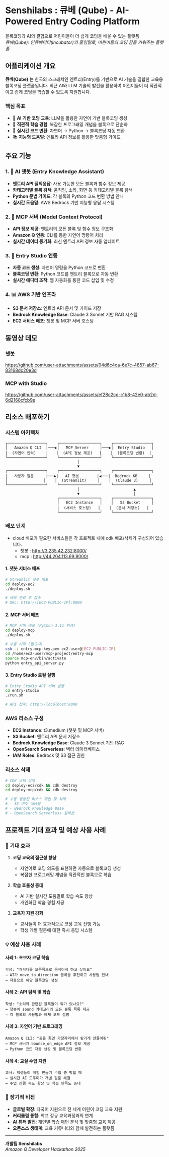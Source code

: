 # Senshilabs : 큐베 (Qube) - AI-Powered Entry Coding Platform

블록코딩과 AI의 결합으로 어린이들이 더 쉽게 코딩을 배울 수 있는 플랫폼  
*큐베(Qube): 인큐베이터(Incubator)의 줄임말로, 어린이들의 코딩 꿈을 키워주는 플랫폼*

## 어플리케이션 개요

**큐베(Qube)** 는 한국의 스크래치인 엔트리(Entry)를 기반으로 AI 기술을 결합한 교육용 블록코딩 플랫폼입니다. 최근 AI와 LLM 기술의 발전을 활용하여 어린이들이 더 직관적이고 쉽게 코딩을 학습할 수 있도록 지원합니다.

### 핵심 목표
- 🤖 **AI 기반 코딩 교육**: LLM을 활용한 자연어 기반 블록코딩 생성
- 🎯 **직관적 학습 경험**: 복잡한 프로그래밍 개념을 블록으로 단순화
- 🔄 **실시간 코드 변환**: 자연어 → Python → 블록코딩 자동 변환
- 📚 **지능형 도움말**: 엔트리 API 정보를 활용한 맞춤형 가이드

## 주요 기능

### 1. 🤖 AI 챗봇 (Entry Knowledge Assistant)
- **엔트리 API 질의응답**: 사용 가능한 모든 블록과 함수 정보 제공
- **카테고리별 블록 검색**: 움직임, 소리, 화면 등 카테고리별 블록 탐색
- **Python 문법 가이드**: 각 블록의 Python 코드 변환 방법 안내
- **실시간 도움말**: AWS Bedrock 기반 지능형 응답 시스템

### 2. 🔧 MCP 서버 (Model Context Protocol)
- **API 정보 제공**: 엔트리의 모든 블록 및 함수 정보 구조화
- **Amazon Q 연동**: CLI를 통한 자연어 명령어 처리
- **실시간 데이터 동기화**: 최신 엔트리 API 정보 자동 업데이트

### 3. 🎨 Entry Studio 연동
- **자동 코드 생성**: 자연어 명령을 Python 코드로 변환
- **블록코딩 변환**: Python 코드를 엔트리 블록으로 자동 변환
- **실시간 에디터 조작**: 웹 자동화를 통한 코드 삽입 및 수정

### 4. 📊 AWS 기반 인프라
- **S3 문서 저장소**: 엔트리 API 문서 및 가이드 저장
- **Bedrock Knowledge Base**: Claude 3 Sonnet 기반 RAG 시스템
- **EC2 서비스 배포**: 챗봇 및 MCP 서버 호스팅

## 동영상 데모

### 챗봇
https://github.com/user-attachments/assets/04d6c4ca-6e7c-4857-ab67-83168dc20e3d

### MCP with Studio
https://github.com/user-attachments/assets/ef28c2cd-c1b8-42e0-ab2d-6d2168cfcb9e



## 리소스 배포하기

### 시스템 아키텍처

```
┌─────────────────┐    ┌──────────────────┐    ┌─────────────────┐
│   Amazon Q CLI  │───▶│   MCP Server     │───▶│  Entry Studio   │
│  (자연어 입력)    │    │  (API 정보 제공)   │    │  (블록코딩 변환)  │
└─────────────────┘    └──────────────────┘    └─────────────────┘
                                │
                                ▼
┌─────────────────┐    ┌──────────────────┐    ┌─────────────────┐
│   사용자 질문     │───▶│   AI 챗봇        │◀───│  Bedrock KB     │
│                │    │  (Streamlit)     │    │  (Claude 3)     │
└─────────────────┘    └──────────────────┘    └─────────────────┘
                                │                        ▲
                                ▼                        │
                       ┌──────────────────┐    ┌─────────────────┐
                       │   EC2 Instance   │    │   S3 Bucket     │
                       │  (서비스 호스팅)   │    │  (문서 저장소)   │
                       └──────────────────┘    └─────────────────┘
```

### 배포 단계

- cloud 배포가 필요한 서비스들은 각 프로젝트 내에 cdk 배포/삭제가 구성되어 있습니다.
    - 챗봇 : http://3.235.42.232:8000/
    - mcp : http://44.204.113.69:8000/ 

#### 1. 챗봇 서비스 배포
```bash
# Streamlit 챗봇 배포
cd deploy-ec2
./deploy.sh

# 배포 완료 후 접속
# URL: http://[EC2-PUBLIC-IP]:8000
```

#### 2. MCP 서버 배포
```bash
# MCP 서버 배포 (Python 3.11 환경)
cd deploy-mcp
./deploy.sh

# 수동 시작 (필요시)
ssh -i entry-mcp-key.pem ec2-user@[EC2-PUBLIC-IP]
cd /home/ec2-user/mcp-project/entry-mcp
source mcp-env/bin/activate
python entry_api_server.py
```

#### 3. Entry Studio 로컬 실행
```bash
# Entry Studio API 서버 실행
cd entry-studio
./run.sh

# API 접속: http://localhost:8000
```

### AWS 리소스 구성

- **EC2 Instance**: t3.medium (챗봇 및 MCP 서버)
- **S3 Bucket**: 엔트리 API 문서 저장소
- **Bedrock Knowledge Base**: Claude 3 Sonnet 기반 RAG
- **OpenSearch Serverless**: 벡터 데이터베이스
- **IAM Roles**: Bedrock 및 S3 접근 권한

### 리소스 삭제
```bash
# CDK 스택 삭제
cd deploy-ec2/cdk && cdk destroy
cd deploy-mcp/cdk && cdk destroy

# 수동 생성된 리소스 확인 및 삭제
# - S3 버킷 내용물
# - Bedrock Knowledge Base
# - OpenSearch Serverless 컬렉션
```

## 프로젝트 기대 효과 및 예상 사용 사례

### 🎯 기대 효과

1. **코딩 교육의 접근성 향상**
   - 자연어로 코딩 의도를 표현하면 자동으로 블록코딩 생성
   - 복잡한 프로그래밍 개념을 직관적인 블록으로 학습

2. **학습 효율성 증대**
   - AI 기반 실시간 도움말로 학습 속도 향상
   - 개인화된 학습 경험 제공

3. **교육자 지원 강화**
   - 교사들이 더 효과적으로 코딩 교육 진행 가능
   - 학생 개별 질문에 대한 즉시 응답 시스템

### 💡 예상 사용 사례

#### 사례 1: 초보자 코딩 학습
```
학생: "캐릭터를 오른쪽으로 움직이게 하고 싶어요"
→ AI가 move_to_direction 블록을 추천하고 사용법 안내
→ 자동으로 해당 블록코딩 생성
```

#### 사례 2: API 탐색 및 학습
```
학생: "소리와 관련된 블록들이 뭐가 있나요?"
→ 챗봇이 sound 카테고리의 모든 블록 목록 제공
→ 각 블록의 사용법과 예제 코드 설명
```

#### 사례 3: 자연어 기반 프로그래밍
```
Amazon Q CLI: "공을 화면 가장자리에서 튕기게 만들어줘"
→ MCP 서버가 bounce_on_edge API 정보 제공
→ Python 코드 자동 생성 및 블록코딩 변환
```

#### 사례 4: 교실 수업 지원
```
교사: 학생들이 게임 만들기 수업 중 막힐 때
→ 실시간 AI 도우미가 개별 질문 해결
→ 수업 진행 속도 향상 및 학습 만족도 증대
```

### 🌟 장기적 비전

- **글로벌 확장**: 다국어 지원으로 전 세계 어린이 코딩 교육 지원
- **커리큘럼 통합**: 학교 정규 교육과정과의 연계
- **AI 튜터 발전**: 개인별 학습 패턴 분석 및 맞춤형 교육 제공
- **오픈소스 생태계**: 교육 커뮤니티와 함께 발전하는 플랫폼

---

**개발팀 Senshilabs**  
*Amazon Q Developer Hackathon 2025*
